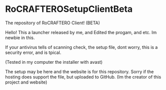 # RoCRAFTEROSetupClientBeta
The repository of RoCRAFTERO Client! (BETA)

Hello! This a launcher released by me, and Edited the progam, and etc. Im newbie in this.

If your antivirus tells of scanning check, the setup file, dont worry, this is a security error, and is tpical.

(Tested in my computer the installer with avast)

The setup may be here and the website is for this repository. Sorry if the hosting does support the file, but uploaded to GitHub. (Im the creator of this project and website)
